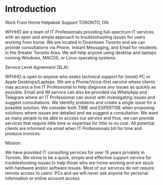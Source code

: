# Introduction
Work From Home Helpdesk Support
TORONTO, ON

WFHHD are a team of IT Professionals providing full-spectrum IT services with an open and simple approach to troubleshooting issues for users working from home. We are located in Downtown Toronto and we can provide consultations via Phone, Instant Messaging, and Email for residents in the Greater Toronto Area. We will help anyone using desktop and laptops running Windows, MACOS, or Linux operating systems.

Service Level Agreement (SLA):

WFHHD is open to anyone who seeks technical support for (most) PC or Apple Desktops/Laptops. We are a Phone/Voice-first service where clients may access a live IT Professional to help diagnose any issues as quickly as possible. Email and IM service can also be provided via WhatsApp and Telegram where an IT Professional can assist with investigating issues and suggest consultations. We identify problems and create a single issue for a possible solution. We consider both TIME and EXPERTISE when proposing solutions where issues are detailed and we suggest a consultation. We want as many people to be able to access our service and thus, we can provide services that require little time or expertise for little to no cost. All potential clients are informed via email when IT Professionals bill for time and produce invoices.

Mission

We have provided IT consulting services for over 15 years privately in Toronto. We strive to be a quick, simple and effective support service for troubleshooting issues to help those who are home working and are stuck with hardware and/or software issues. Most of our services do not require remote access to users' PCs and we will never ask anyone for personal information or online account access.
